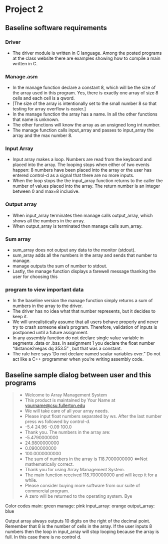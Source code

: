 # Project 2
## Baseline software requirements

### Driver
* The driver module is written in C language. Among the posted programs at the class website there are examples showing how to compile a main written in C.

### Manage.asm
* In the manage function declare a constant 8, which will be the size of the array used in this program. Yes, there is exactly one array of size 8 cells and each cell is a qword.
* [The size of the array is intentionally set to the small number 8 so that testing for array overflow
is easier.]
* In the manage function the array has a name. In all the other functions that name is unknown.
* The other functions will know the array as an unsigned long int number.
* The manage function calls input_array and passes to input_array the array and the max number 8.

### Input Array
* Input array makes a loop. Numbers are read from the keyboard and placed into the array. The looping stops when either of two events happen: 8 numbers have been placed into the array or
the user has entered control-d as a signal that there are no more inputs.
* When the loop stops the the input_array function returns to the caller the number of values placed into the array. The return number is an integer between 0 and max=8 inclusive.

### Output array
* When input_array terminates then manage calls output_array, which shows all the numbers in the array.
* When output_array is terminated then manage calls sum_array.

### Sum array
* sum_array does not output any data to the monitor (stdout).
* sum_array adds all the numbers in the array and sends that
number to manage.
* manage outputs the sum of number to stdout.
* Lastly, the manage function displays a farewell message thanking the user for choosing this

### program to view important data
* In the baseline version the manage function simply returns a sum of numbers in the array to the
driver.
* The driver has no idea what that number represents, but it decides to keep it.
* We will unrealistically assume that all users behave properly and never try to crash someone else’s program. Therefore, validation of inputs is postponed until a future assignment.
* In any assembly function do not declare single value variable in segments .data or .bss. In
assignment 1 you declare the float number “distance2vegas dq 353.5” , but that was a constant.
* The rule here says ‘Do not declare named scalar variables ever.” Do not act like a
C++ programmer when you’re writing assembly code.

## Baseline sample dialog between user and this programs
> - Welcome to Array Management System 
> - This product is maintained by Your Name at yourname@csu.fullerton.edu
> - We will take care of all your array needs.
> - Please input float numbers separated by ws. After the last number press ws followed by
control-d.
>- -5.4 24.96 -0.09 100.0 <control d>
>- Thank you. The numbers in the array are:
> - -5.4790000000
>- 24.9800000000
> - 0.0900000000
> - 100.0000000000
> - The sum of numbers in the array is 118.7000000000 <==Not mathematically correct.
> - Thank you for using Array Management System.
> - The main function received 118.700000000 and will keep it for a while.
> - Please consider buying more software from our suite of commercial program.
> - A zero will be returned to the operating system. Bye

Color codes
main: green
manage: pink
input_array: orange
output_array: blue

Output array always outputs 10 digits on the right of the decimal point.
Remember that 8 is the number of cells in the array. If the user inputs 8 numbers then the loop
in input_array will stop looping because the array is full. In this case there is no control d.